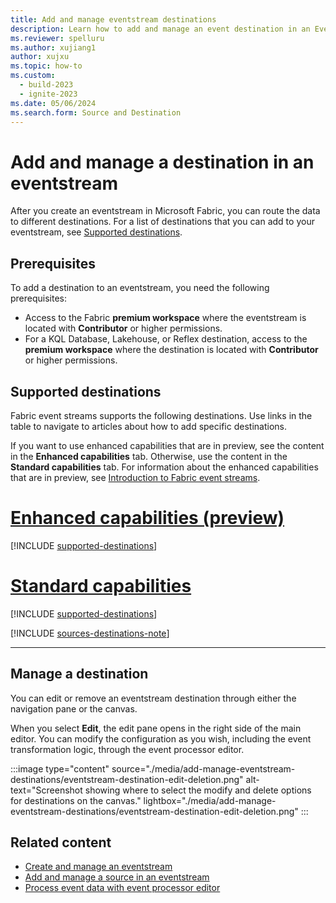 ```yaml
---
title: Add and manage eventstream destinations
description: Learn how to add and manage an event destination in an Eventstream item with the Microsoft Fabric event streams feature.
ms.reviewer: spelluru
ms.author: xujiang1
author: xujxu
ms.topic: how-to
ms.custom:
  - build-2023
  - ignite-2023
ms.date: 05/06/2024
ms.search.form: Source and Destination
---
```


# Add and manage a destination in an eventstream

After you create an eventstream in Microsoft Fabric, you can route the data to different destinations. For a list of destinations that you can add to your eventstream, see [Supported destinations](#supported-destinations).

## Prerequisites

To add a destination to an eventstream, you need the following prerequisites:

- Access to the Fabric **premium workspace** where the eventstream is located with **Contributor** or higher permissions.
- For a KQL Database, Lakehouse, or Reflex destination, access to the **premium workspace** where the destination is located with **Contributor** or higher permissions.

## Supported destinations

Fabric event streams supports the following destinations. Use links in the table to navigate to articles about how to add specific destinations.

If you want to use enhanced capabilities that are in preview, see the content in the **Enhanced capabilities** tab. Otherwise, use the content in the **Standard capabilities** tab. For information about the enhanced capabilities that are in preview, see [Introduction to Fabric event streams](overview.md).

# [Enhanced capabilities (preview)](#tab/enhancedcapabilities)

[!INCLUDE [supported-destinations](./includes/supported-destinations-enhanced.md)]

# [Standard capabilities](#tab/standardcapabilities)

[!INCLUDE [supported-destinations](./includes/supported-destinations-standard.md)]


[!INCLUDE [sources-destinations-note](./includes/sources-destinations-note.md)]

---

## Manage a destination

You can edit or remove an eventstream destination through either the navigation pane or the canvas.

When you select **Edit**, the edit pane opens in the right side of the main editor. You can modify the configuration as you wish, including the event transformation logic, through the event processor editor.

:::image type="content" source="./media/add-manage-eventstream-destinations/eventstream-destination-edit-deletion.png" alt-text="Screenshot showing where to select the modify and delete options for destinations on the canvas." lightbox="./media/add-manage-eventstream-destinations/eventstream-destination-edit-deletion.png" :::

## Related content

- [Create and manage an eventstream](./create-manage-an-eventstream.md)
- [Add and manage a source in an eventstream](./add-manage-eventstream-sources.md)
- [Process event data with event processor editor](./process-events-using-event-processor-editor.md)
